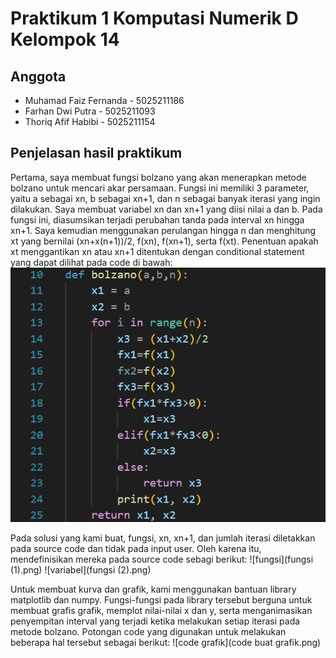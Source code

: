 # Praktikum 1 Komputasi Numerik D Kelompok 14
## Anggota
* Muhamad Faiz Fernanda - 5025211186
* Farhan Dwi Putra - 5025211093
* Thoriq Afif Habibi - 5025211154
## Penjelasan hasil praktikum
Pertama, saya membuat fungsi bolzano yang akan menerapkan metode bolzano untuk mencari akar persamaan. Fungsi ini memiliki 3 parameter, yaitu a sebagai xn, b sebagai xn+1, dan n sebagai banyak iterasi yang ingin dilakukan. Saya membuat variabel xn dan xn+1 yang diisi nilai a dan b. Pada fungsi ini, diasumsikan terjadi perubahan tanda pada interval xn hingga xn+1. Saya kemudian menggunakan perulangan hingga n dan menghitung xt yang bernilai (xn+x(n+1))/2, f(xn), f(xn+1), serta f(xt). Penentuan apakah xt menggantikan xn atau xn+1 ditentukan dengan conditional statement yang dapat dilihat pada code di bawah:
![Fungsi Metode Bolzano](Screenshot_20221030_084113.png)

Pada solusi yang kami buat, fungsi, xn, xn+1, dan jumlah iterasi diletakkan pada source code dan tidak pada input user. Oleh karena itu, mendefinisikan mereka pada source code sebagi berikut:
![fungsi](fungsi (1).png)
![variabel](fungsi (2).png)

Untuk membuat kurva dan grafik, kami menggunakan bantuan library matplotlib dan numpy. Fungsi-fungsi pada library tersebut berguna untuk membuat grafis grafik, memplot nilai-nilai x dan y, serta menganimasikan penyempitan interval yang terjadi ketika melakukan setiap iterasi pada metode bolzano. Potongan code yang digunakan untuk melakukan beberapa hal tersebut sebagai berikut:
![code grafik](code buat grafik.png)
